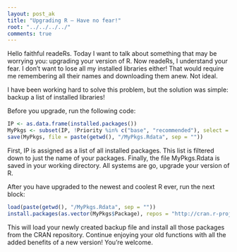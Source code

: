 ```yaml
---
layout: post_ak
title: "Upgrading R – Have no fear!"
root: "../../../../"
comments: true
---
```

Hello faithful readeRs. Today I want to talk about something that may be worrying you: upgrading your version of R. Now readeRs, I understand your fear. I don’t want to lose all my installed libraries either! That would require me remembering all their names and downloading them anew. Not ideal.

I have been working hard to solve this problem, but the solution was simple: backup a list of installed libraries!

Before you upgrade, run the following code:


```r
IP <- as.data.frame(installed.packages())
MyPkgs <- subset(IP, !Priority %in% c("base", "recommended"), select = Package)
save(MyPkgs, file = paste(getwd(), "/MyPkgs.Rdata", sep = ""))
```


First, IP is assigned as a list of all installed packages. This list is filtered down to just the name of your packages. Finally, the file MyPkgs.Rdata is saved in your working directory. All systems are go, upgrade your version of R.

After you have upgraded to the newest and coolest R ever, run the next block:


```r
load(paste(getwd(), "/MyPkgs.Rdata", sep = ""))
install.packages(as.vector(MyPkgs$Package), repos = "http://cran.r-project.org")
```


This will load your newly created backup file and install all those packages from the CRAN repository. Continue enjoying your old functions with all the added benefits of a new version! You’re welcome.
